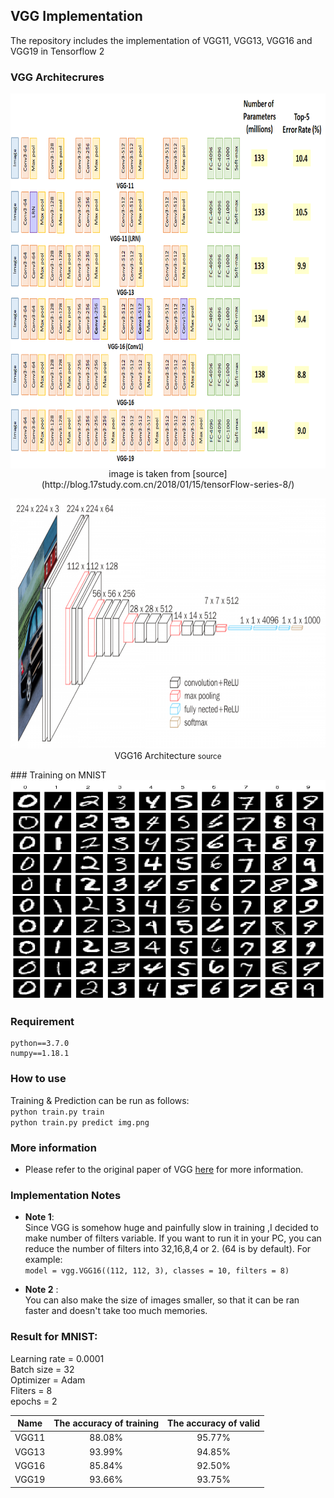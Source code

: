 ## VGG Implementation
The repository includes the implementation of VGG11, VGG13, VGG16 and VGG19 in Tensorflow 2  

### VGG Architecrures
<p align="center">
<img src="img/vgg.png" align="center" width="800" height="600"/>   
image is taken from [source](http://blog.17study.com.cn/2018/01/15/tensorFlow-series-8/)
</p>
<p align="center">
<img src="img/vgg16.png" width="800" height="400"/>   
VGG16 Architecture <small>source</small>
</p>
### Training on MNIST
<img src="img/mnist.png" width="800" height="350"/>

### Requirement
```
python==3.7.0
numpy==1.18.1
```
### How to use
Training & Prediction can be run as follows:    
`python train.py train`  
`python train.py predict img.png`  


### More information
* Please refer to the original paper of VGG [here](https://arxiv.org/pdf/1409.1556.pdf) for more information.

### Implementation Notes
* **Note 1**:   
Since VGG is somehow huge and painfully slow in training ,I decided to make number of filters variable. If you want to run it in your PC, you can reduce the number of filters into 32,16,8,4 or 2. (64 is by default). For example:  
`model = vgg.VGG16((112, 112, 3), classes = 10, filters = 8)`

* **Note 2** :   
You can also make the size of images smaller, so that it can be ran faster and doesn't take too much memories.

### Result for MNIST:   
Learning rate = 0.0001  
Batch size = 32  
Optimizer = Adam   
Fliters = 8   
epochs = 2

Name |  The accuracy of training  |  The accuracy of valid  |
:---: | :---: | :---:
VGG11 | 88.08% | 95.77%
VGG13 | 93.99% | 94.85%
VGG16 | 85.84% | 92.50%
VGG19 | 93.66% | 93.75%

